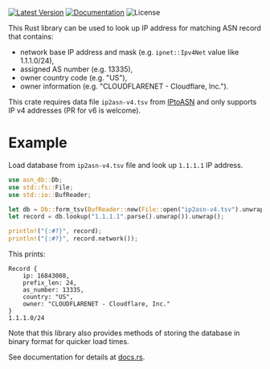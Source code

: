 [![Latest Version]][crates.io] [![Documentation]][docs.rs] ![License]

This Rust library can be used to look up IP address for matching ASN record that contains:
* network base IP address and mask (e.g. `ipnet::Ipv4Net` value like 1.1.1.0/24),
* assigned AS number (e.g. 13335),
* owner country code (e.g. "US"),
* owner information (e.g. "CLOUDFLARENET - Cloudflare, Inc.").

This crate requires data file `ip2asn-v4.tsv` from [IPtoASN](https://iptoasn.com/) and only supports IP v4 addresses (PR for v6 is welcome).

# Example
Load database from `ip2asn-v4.tsv` file and look up `1.1.1.1` IP address.

```rust
use asn_db::Db;
use std::fs::File;
use std::io::BufReader;

let db = Db::form_tsv(BufReader::new(File::open("ip2asn-v4.tsv").unwrap())).unwrap();
let record = db.lookup("1.1.1.1".parse().unwrap()).unwrap();

println!("{:#?}", record);
println!("{:#?}", record.network());
```

This prints:
```noformat
Record {
    ip: 16843008,
    prefix_len: 24,
    as_number: 13335,
    country: "US",
    owner: "CLOUDFLARENET - Cloudflare, Inc."
}
1.1.1.0/24
```

Note that this library also provides methods of storing the database in binary format for quicker load times.

See documentation for details at [docs.rs](https://docs.rs/asn-db).

[crates.io]: https://crates.io/crates/asn-db
[Latest Version]: https://img.shields.io/crates/v/asn-db.svg
[Documentation]: https://docs.rs/asn-db/badge.svg
[docs.rs]: https://docs.rs/asn-db
[License]: https://img.shields.io/crates/l/asn-db.svg
